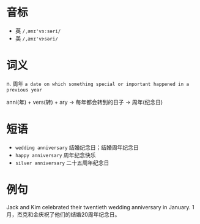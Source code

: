 # 音标

- 英 `/ˌænɪ'vɜːsəri/`
- 美 `/,ænɪ'vɝsəri/`

# 词义

n. 周年
`a date on which something special or important happened in a previous year`



anni(年) + vers(转) + ary → 每年都会转到的日子 → 周年(纪念日)

# 短语

- `wedding anniversary` 结婚纪念日；结婚周年纪念日
- `happy anniversary` 周年纪念快乐
- `silver anniversary` 二十五周年纪念日

# 例句

Jack and Kim celebrated their twentieth wedding anniversary in January.
1月，杰克和金庆祝了他们的结婚20周年纪念日。


